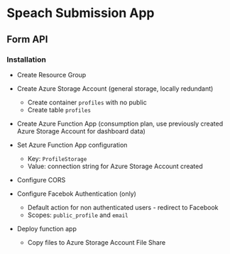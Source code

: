 # Speach Submission App
## Form API

### Installation

* Create Resource Group

* Create Azure Storage Account (general storage, locally redundant)
    * Create container `profiles` with no public
    * Create table `profiles`

* Create Azure Function App (consumption plan, use previously created Azure Storage Account for dashboard data)
* Set Azure Function App configuration
    * Key: `ProfileStorage`
    * Value: connection string for Azure Storage Account created
* Configure CORS
* Configure Facebok Authentication (only)
    * Default action for non authenticated users - redirect to Facebook
    * Scopes: `public_profile` and `email`

* Deploy function app
    * Copy files to Azure Storage Account File Share